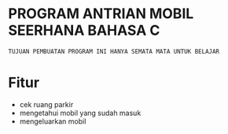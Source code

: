# PROGRAM ANTRIAN MOBIL SEERHANA BAHASA C
```TUJUAN PEMBUATAN PROGRAM INI HANYA SEMATA MATA UNTUK BELAJAR```
# Fitur
* cek ruang parkir
* mengetahui mobil yang sudah masuk
* mengeluarkan mobil
